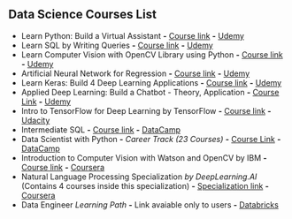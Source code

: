 ## Data Science Courses List

- Learn Python: Build a Virtual Assistant **-** [Course link](https://www.udemy.com/course/learn-python-build-a-virtual-assistant-in-python/) **-** [Udemy](https://www.udemy.com)
- Learn SQL by Writing Queries **-** [Course link](https://www.udemy.com/course/learn-sql-by-writing-queries/) **-** [Udemy](https://www.udemy.com)
- Learn Computer Vision with OpenCV Library using Python **-** [Course link](https://www.udemy.com/course/pythoncv/) **-** [Udemy](https://www.udemy.com)
- Artificial Neural Network for Regression **-** [Course link](https://www.udemy.com/course/linear-regression-with-artificial-neural-network/) **-** [Udemy](https://www.udemy.com)
- Learn Keras: Build 4 Deep Learning Applications **-** [Course link](https://www.udemy.com/course/learnkeras/) **-** [Udemy](https://www.udemy.com)
- Applied Deep Learning: Build a Chatbot - Theory, Application **-** [Course Link](https://www.udemy.com/course/applied-deep-learning-build-a-chatbot-theory-application/) **-** [Udemy](https://www.udemy.com)
- Intro to TensorFlow for Deep Learning by TensorFlow **-** [Course link](https://www.udacity.com/course/intro-to-tensorflow-for-deep-learning--ud187) **-** [Udacity](https://www.udacity.com)
- Intermediate SQL **-** [Course link](https://app.datacamp.com/learn/courses/intermediate-sql) **-** [DataCamp](https://www.datacamp.com)
- Data Scientist with Python **-** *Career Track (23 Courses)* **-** [Course Link](https://app.datacamp.com/learn/career-tracks/data-scientist-with-python?version=5) **-** [DataCamp](https://www.datacamp.com)
- Introduction to Computer Vision with Watson and OpenCV by IBM **-** [Course link](https://www.coursera.org/learn/introduction-computer-vision-watson-opencv) **-** [Coursera](https://www.coursera.org)
- Natural Language Processing Specialization _by DeepLearning.AI_ (Contains 4 courses inside this specialization) **-** [Specialization link](https://www.coursera.org/specializations/natural-language-processing) **-** [Coursera](https://www.coursera.org)
- Data Engineer _Learning Path_ **-** Link avaiable only to users **-** [Databricks](https://databricks.com/learn/training/home)
